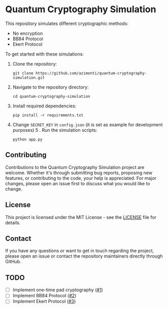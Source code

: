 # Quantum Cryptography Simulation

This repository simulates different cryptographic methods:

- No encryption
- BB84 Protocol
- Ekert Protocol

To get started with these simulations:
1. Clone the repository:
   ```
   git clone https://github.com/azimonti/quantum-cryptography-simulation.git
   ```
2. Navigate to the repository directory:
   ```
   cd quantum-cryptography-simulation
   ```
3. Install required dependencies:
   ```
   pip install -r requirements.txt
   ```
4. Change `SECRET_KEY` in `config.json` (it is set as example for development purposes)
5 . Run the simulation scripts:
   ```
   python app.py
   ```

## Contributing

Contributions to the Quantum Cryptography Simulation project are welcome. Whether it's through submitting bug reports, proposing new features, or contributing to the code, your help is appreciated. For major changes, please open an issue first to discuss what you would like to change.

## License

This project is licensed under the MIT License - see the [LICENSE](LICENSE) file for details.

## Contact

If you have any questions or want to get in touch regarding the project, please open an issue or contact the repository maintainers directly through GitHub.

## TODO

- [ ] Implement one-time pad cryptography ([#1](https://github.com/azimonti/quantum-cryptography-simulation/issues/1))
- [ ] Implement BB84 Protocol ([#2](https://github.com/azimonti/quantum-cryptography-simulation/issues/2))
- [ ] Implement Ekert Protocol ([#3](https://github.com/azimonti/quantum-cryptography-simulation/issues/3))
